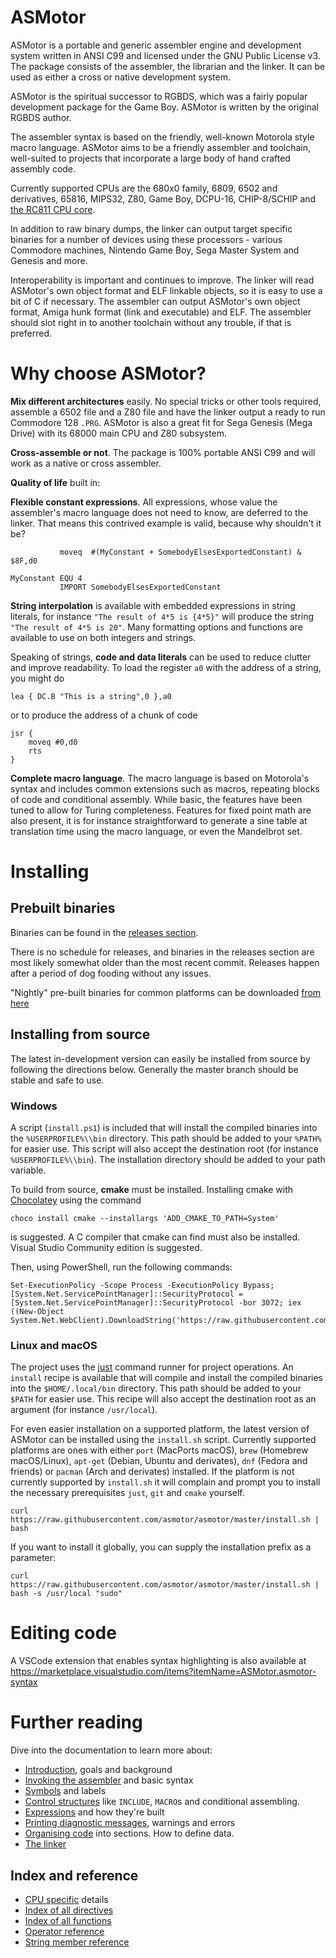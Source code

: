# ASMotor

ASMotor is a portable and generic assembler engine and development system written in ANSI C99 and licensed under the GNU Public License v3. The package consists of the assembler, the librarian and the linker. It can be used as either a cross or native development system.

ASMotor is the spiritual successor to RGBDS, which was a fairly popular development package for the Game Boy. ASMotor is written by the original RGBDS author.

The assembler syntax is based on the friendly, well-known Motorola style macro language. ASMotor aims to be a friendly assembler and toolchain, well-suited to projects that incorporate a large body of hand crafted assembly code.

Currently supported CPUs are the 680x0 family, 6809, 6502 and derivatives, 65816, MIPS32, Z80, Game Boy, DCPU-16, CHIP-8/SCHIP and [the RC811 CPU core](https://github.com/QuorumComp/rc800).

In addition to raw binary dumps, the linker can output target specific binaries for a number of devices using these processors - various Commodore machines, Nintendo Game Boy, Sega Master System and Genesis and more.

Interoperability is important and continues to improve. The linker will read ASMotor's own object format and ELF linkable objects, so it is easy to use a bit of C if necessary. The assembler can output ASMotor's own object format, Amiga hunk format (link and executable) and ELF. The assembler should slot right in to another toolchain without any trouble, if that is preferred.

# Why choose ASMotor?

**Mix different architectures** easily. No special tricks or other tools required, assemble a 6502 file and a Z80 file and have the linker output a ready to run Commodore 128 `.PRG`. ASMotor is also a great fit for Sega Genesis (Mega Drive) with its 68000 main CPU and Z80 subsystem.

**Cross-assemble or not**. The package is 100% portable ANSI C99 and will work as a native or cross assembler.

**Quality of life** built in:

**Flexible constant expressions**. All expressions, whose value the assembler's macro language does not need to know, are deferred to the linker. That means this contrived example is valid, because why shouldn't it be?

```
           moveq  #(MyConstant + SomebodyElsesExportedConstant) & $8F,d0

MyConstant EQU 4
           IMPORT SomebodyElsesExportedConstant
```

**String interpolation** is available with embedded expressions in string literals, for instance `"The result of 4*5 is {4*5}"` will produce the string `"The result of 4*5 is 20"`. Many formatting options and functions are available to use on both integers and strings.

Speaking of strings, **code and data literals** can be used to reduce clutter and improve readability. To load the register `a0` with the address of a string, you might do

```
lea { DC.B "This is a string",0 },a0
```

or to produce the address of a chunk of code

```
jsr {
	moveq #0,d0
	rts
}
```

**Complete macro language**. The macro language is based on Motorola's syntax and includes common extensions such as macros, repeating blocks of code and conditional assembly. While basic, the features have been tuned to allow for Turing completeness. Features for fixed point math are also present, it is for instance straightforward to generate a sine table at translation time using the macro language, or even the Mandelbrot set.


# Installing

## Prebuilt binaries
Binaries can be found in the [releases section](https://github.com/asmotor/asmotor/releases).

There is no schedule for releases, and binaries in the releases section are most likely somewhat older than the most recent commit. Releases happen after a period of dog fooding without any issues.

"Nightly" pre-built binaries for common platforms can be downloaded [from here](https://www.rift.dk/asmotor/)


## Installing from source

The latest in-development version can easily be installed from source by following the directions below. Generally the master branch should be stable and safe to use.


### Windows
A script (```install.ps1```) is included that will install the compiled binaries into the `%USERPROFILE%\\bin` directory. This path should be added to your `%PATH%` for easier use. This script will also accept the
destination root (for instance ```%USERPROFILE%\\bin```). The installation directory should be added to your path variable.

To build from source, **cmake** must be installed. Installing cmake with [Chocolatey](https://chocolatey.org/) using the command

```
choco install cmake --installargs 'ADD_CMAKE_TO_PATH=System'
```

is suggested. A C compiler that cmake can find must also be installed. Visual Studio Community edition is suggested.

Then, using PowerShell, run the following commands:
```
Set-ExecutionPolicy -Scope Process -ExecutionPolicy Bypass; [System.Net.ServicePointManager]::SecurityProtocol = [System.Net.ServicePointManager]::SecurityProtocol -bor 3072; iex ((New-Object System.Net.WebClient).DownloadString('https://raw.githubusercontent.com/asmotor/asmotor/master/install.ps1'))
```

### Linux and macOS
The project uses the [just](https://github.com/casey/just) command runner for project operations. An `install` recipe is available that will compile and install the compiled binaries into the `$HOME/.local/bin` directory. This path should be added to your `$PATH` for easier use. This recipe will also accept the destination root as an argument (for instance `/usr/local`).

For even easier installation on a supported platform, the latest version of ASMotor can be installed using the `install.sh` script. Currently supported platforms are ones with either `port` (MacPorts macOS), `brew` (Homebrew macOS/Linux), `apt-get` (Debian, Ubuntu and derivates), `dnf` (Fedora and friends) or `pacman` (Arch and derivates) installed. If the platform is not currently supported by `install.sh` it will complain and prompt you to install the necessary prerequisites `just`, `git` and `cmake` yourself.

```
curl https://raw.githubusercontent.com/asmotor/asmotor/master/install.sh | bash
```

If you want to install it globally, you can supply the installation prefix as a parameter:

```
curl https://raw.githubusercontent.com/asmotor/asmotor/master/install.sh | bash -s /usr/local "sudo"
```

# Editing code
A VSCode extension that enables syntax highlighting is also available at https://marketplace.visualstudio.com/items?itemName=ASMotor.asmotor-syntax

# Further reading
Dive into the documentation to learn more about:

* [Introduction](doc/Introduction.md), goals and background
* [Invoking the assembler](doc/Assembler.md) and basic syntax
* [Symbols](doc/Symbols.md) and labels
* [Control structures](doc/ControlStructures.md) like ```INCLUDE```, ```MACRO```s and conditional assembling.
* [Expressions](doc/Expressions.md) and how they're built
* [Printing diagnostic messages](doc/Diagnostics.md), warnings and errors
* [Organising code](doc/OrganisingCode.md) into sections. How to define data.
* [The linker](doc/Linker.md)

## Index and reference
* [CPU specific](doc/CpuSpecifics.md) details
* [Index of all directives](doc/IndexDirectives.md)
* [Index of all functions](doc/IndexFunctions.md)
* [Operator reference](doc/ReferenceOperators.md)
* [String member reference](doc/ReferenceStringMembers.md)
